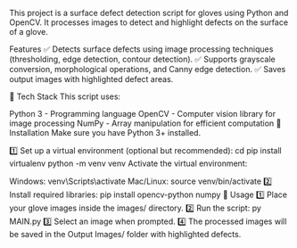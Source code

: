 
This project is a surface defect detection script for gloves using Python and OpenCV. It processes images to detect and highlight defects on the surface of a glove.

Features
✅ Detects surface defects using image processing techniques (thresholding, edge detection, contour detection).
✅ Supports grayscale conversion, morphological operations, and Canny edge detection.
✅ Saves output images with highlighted defect areas.

📌 Tech Stack
This script uses:

Python 3 - Programming language
OpenCV - Computer vision library for image processing
NumPy - Array manipulation for efficient computation
🔧 Installation
Make sure you have Python 3+ installed.

1️⃣ Set up a virtual environment (optional but recommended):
cd <your-project-directory>
pip install virtualenv
python -m venv venv
Activate the virtual environment:

Windows:
venv\Scripts\activate
Mac/Linux:
source venv/bin/activate
2️⃣ Install required libraries:
pip install opencv-python numpy
🚀 Usage
1️⃣ Place your glove images inside the images/ directory.
2️⃣ Run the script:
py MAIN.py
3️⃣ Select an image when prompted.
4️⃣ The processed images will be saved in the Output Images/ folder with highlighted defects.

